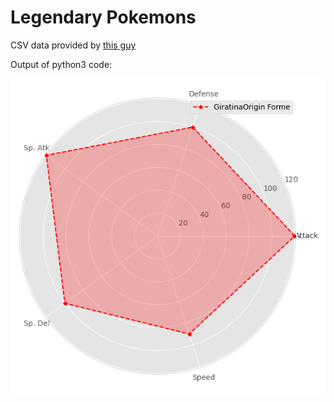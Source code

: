 # Legendary Pokemons

CSV data provided by [this guy](https://github.com/KeithGalli/pandas/blob/master/pokemon_data.csv)

Output of python3 code:

![Image](https://github.com/adibazizan/legend_pokemon/blob/main/Giratina.png)